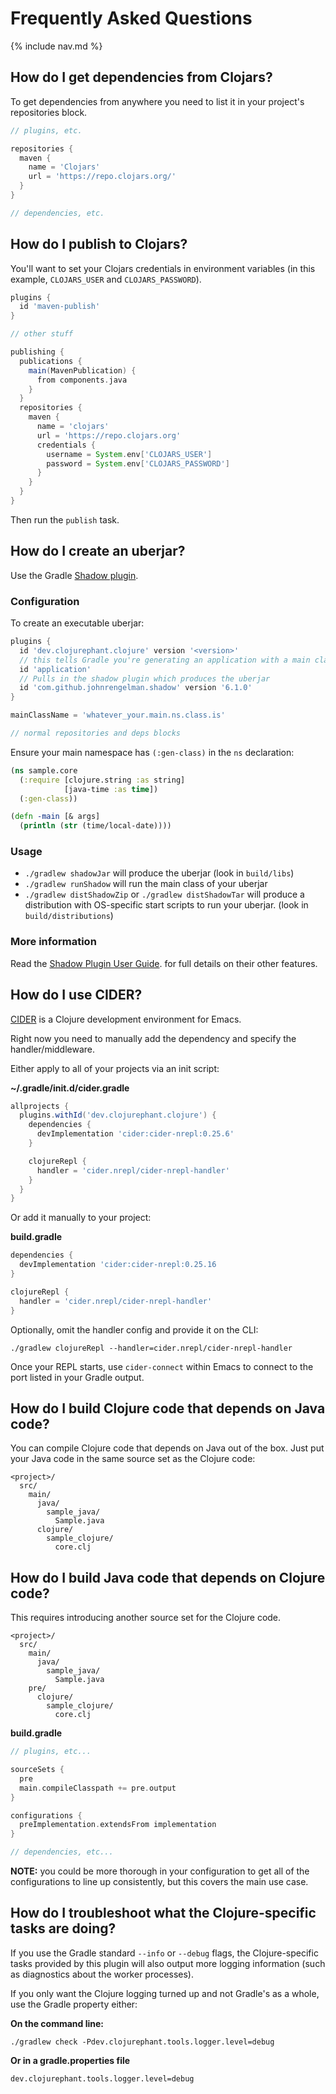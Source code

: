 # Frequently Asked Questions

{% include nav.md %}

## How do I get dependencies from Clojars?

To get dependencies from anywhere you need to list it in your project's repositories block.

```groovy
// plugins, etc.

repositories {
  maven {
    name = 'Clojars'
    url = 'https://repo.clojars.org/'
  }
}

// dependencies, etc.
```

## How do I publish to Clojars?

You'll want to set your Clojars credentials in environment variables (in this example, `CLOJARS_USER` and `CLOJARS_PASSWORD`).

```groovy
plugins {
  id 'maven-publish'
}

// other stuff

publishing {
  publications {
    main(MavenPublication) {
      from components.java
    }
  }
  repositories {
    maven {
      name = 'clojars'
      url = 'https://repo.clojars.org'
      credentials {
        username = System.env['CLOJARS_USER']
        password = System.env['CLOJARS_PASSWORD']
      }
    }
  }
}
```

Then run the `publish` task.

## How do I create an uberjar?

Use the Gradle [Shadow plugin](http://imperceptiblethoughts.com/shadow/).

### Configuration

To create an executable uberjar:

```groovy
plugins {
  id 'dev.clojurephant.clojure' version '<version>'
  // this tells Gradle you're generating an application with a main class
  id 'application'
  // Pulls in the shadow plugin which produces the uberjar
  id 'com.github.johnrengelman.shadow' version '6.1.0'
}

mainClassName = 'whatever_your.main.ns.class.is'

// normal repositories and deps blocks
```

Ensure your main namespace has `(:gen-class)` in the `ns` declaration:

```clojure
(ns sample.core
  (:require [clojure.string :as string]
            [java-time :as time])
  (:gen-class))

(defn -main [& args]
  (println (str (time/local-date))))

```

### Usage

- `./gradlew shadowJar` will produce the uberjar (look in `build/libs`)
- `./gradlew runShadow` will run the main class of your uberjar
- `./gradlew distShadowZip` or `./gradlew distShadowTar` will produce a distribution with OS-specific start scripts to run your uberjar. (look in `build/distributions`)

### More information

Read the [Shadow Plugin User Guide](http://imperceptiblethoughts.com/shadow/). for full details on their other features.

## How do I use CIDER?

[CIDER](https://cider.readthedocs.io/en/latest/) is a Clojure development environment for Emacs.

Right now you need to manually add the dependency and specify the handler/middleware.

Either apply to all of your projects via an init script:

**~/.gradle/init.d/cider.gradle**

```groovy
allprojects {
  plugins.withId('dev.clojurephant.clojure') {
    dependencies {
      devImplementation 'cider:cider-nrepl:0.25.6'
    }

    clojureRepl {
      handler = 'cider.nrepl/cider-nrepl-handler'
    }
  }
}
```

Or add it manually to your project:

**build.gradle**

```groovy
dependencies {
  devImplementation 'cider:cider-nrepl:0.25.16
}

clojureRepl {
  handler = 'cider.nrepl/cider-nrepl-handler'
}
```

Optionally, omit the handler config and provide it on the CLI:

```
./gradlew clojureRepl --handler=cider.nrepl/cider-nrepl-handler
```

Once your REPL starts, use `cider-connect` within Emacs to connect to the port listed in your Gradle output.

## How do I build Clojure code that depends on Java code?

You can compile Clojure code that depends on Java out of the box. Just put your
Java code in the same source set as the Clojure code:

```
<project>/
  src/
    main/
      java/
        sample_java/
          Sample.java
      clojure/
        sample_clojure/
          core.clj
```

## How do I build Java code that depends on Clojure code?

This requires introducing another source set for the Clojure code.

```
<project>/
  src/
    main/
      java/
        sample_java/
          Sample.java
    pre/
      clojure/
        sample_clojure/
          core.clj
```

**build.gradle**

```groovy
// plugins, etc...

sourceSets {
  pre
  main.compileClasspath += pre.output
}

configurations {
  preImplementation.extendsFrom implementation
}

// dependencies, etc...
```

**NOTE:** you could be more thorough in your configuration to get all of the
configurations to line up consistently, but this covers the main use case.

## How do I troubleshoot what the Clojure-specific tasks are doing?

If you use the Gradle standard `--info` or `--debug` flags, the Clojure-specific tasks provided by this plugin will also output more logging information (such as diagnostics about the worker processes).

If you only want the Clojure logging turned up and not Gradle's as a whole, use the Gradle property either:

**On the command line:**

```
./gradlew check -Pdev.clojurephant.tools.logger.level=debug
```

**Or in a gradle.properties file**

```
dev.clojurephant.tools.logger.level=debug
```
